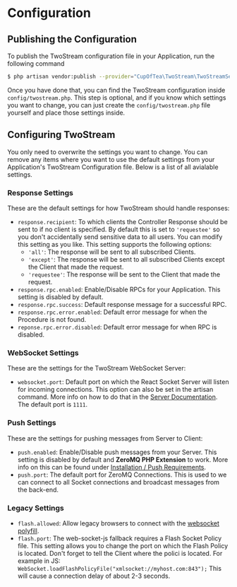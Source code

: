 # Configuration
<!-- [[TOC]] -->

## Publishing the Configuration

To publish the TwoStream configuration file in your Application, run the following command

```bash
$ php artisan vendor:publish --provider="CupOfTea\TwoStream\TwoStreamServiceProvider" --tag="config"
```

Once you have done that, you can find the TwoStream configuration inside `config/twostream.php`. This step is optional, and if you know which settings you want to change, you can just create the `config/twostream.php` file yourself and place those settings inside.

## Configuring TwoStream

You only need to overwrite the settings you want to change. You can remove any items where you want to use the default settings from your Application's TwoStream Configuration file. Below is a list of all avialable settings.

### Response Settings

These are the default settings for how TwoStream should handle responses:

 - `response.recipient`: To which clients the Controller Response should be sent to if no client is specified. By default this is set to `'requestee'` so you don't accidentally send sensitive data to all users. You can modify this setting as you like. This setting supports the following options:
   - `'all'`: The response will be sent to all subscribed Clients.
   - `'except'`: The response will be sent to all subscribed Clients except the Client that made the request.
   - `'requestee'`: The response will be sent to the Client that made the request.
 - `response.rpc.enabled`: Enable/Disable RPCs for your Application. This setting is disabled by default.
 - `response.rpc.success`: Default response message for a successful RPC.
 - `response.rpc.error.enabled`: Default error message for when the Procedure is not found.
 - `reponse.rpc.error.disabled`: Default error message for when RPC is disabled.

### WebSocket Settings

These are the settings for the TwoStream WebSocket Server:

 - `websocket.port`: Default port on which the React Socket Server will listen for incoming connections. This option can also be set in the artisan command. More info on how to do that in the [Server Documentation](http://twostream.cupoftea.io/docs/server/). The default port is `1111`.

### Push Settings

These are the settings for pushing messages from Server to Client:

 - `push.enabled`: Enable/Disable push messages from your Server. This setting is disabled by default and **ZeroMQ PHP Extension** to work. More info on this can be found under [Installation / Push Requirements](http://twostream.cupoftea.io/docs/installation/#push-requirements).
 - `push.port`: The default port for ZeroMQ Connections. This is used to we can connect to all Socket connections and broadcast messages from the back-end.

### Legacy Settings

 - `flash.allowed`: Allow legacy browsers to connect with the [websocket polyfill](https://github.com/gimite/web-socket-js).
 - `flash.port`: The web-socket-js fallback requires a Flash Socket Policy file. This setting allows you to change the port on which the Flash Policy is located. Don't forget to tell the Client where the polici is located. For example in JS: `WebSocket.loadFlashPolicyFile("xmlsocket://myhost.com:843");` This will cause a connection delay of about 2-3 seconds.

